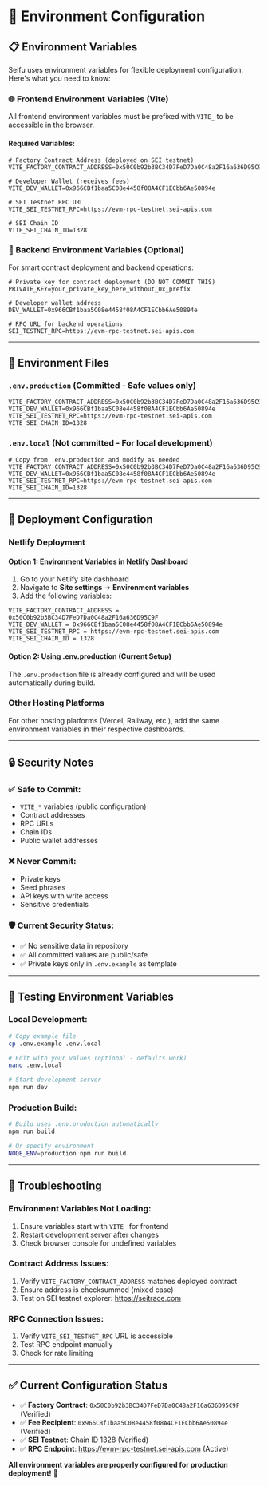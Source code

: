# 🔧 Environment Configuration

## 📋 **Environment Variables**

Seifu uses environment variables for flexible deployment configuration. Here's what you need to know:

### **🌐 Frontend Environment Variables (Vite)**

All frontend environment variables must be prefixed with `VITE_` to be accessible in the browser.

#### **Required Variables:**
```env
# Factory Contract Address (deployed on SEI testnet)
VITE_FACTORY_CONTRACT_ADDRESS=0x50C0b92b3BC34D7FeD7Da0C48a2F16a636D95C9F

# Developer Wallet (receives fees)
VITE_DEV_WALLET=0x966CBf1baa5C08e4458f08A4CF1ECbb6Ae50894e

# SEI Testnet RPC URL
VITE_SEI_TESTNET_RPC=https://evm-rpc-testnet.sei-apis.com

# SEI Chain ID
VITE_SEI_CHAIN_ID=1328
```

### **🔧 Backend Environment Variables (Optional)**

For smart contract deployment and backend operations:

```env
# Private key for contract deployment (DO NOT COMMIT THIS)
PRIVATE_KEY=your_private_key_here_without_0x_prefix

# Developer wallet address
DEV_WALLET=0x966CBf1baa5C08e4458f08A4CF1ECbb6Ae50894e

# RPC URL for backend operations
SEI_TESTNET_RPC=https://evm-rpc-testnet.sei-apis.com
```

---

## 📁 **Environment Files**

### **`.env.production`** (Committed - Safe values only)
```env
VITE_FACTORY_CONTRACT_ADDRESS=0x50C0b92b3BC34D7FeD7Da0C48a2F16a636D95C9F
VITE_DEV_WALLET=0x966CBf1baa5C08e4458f08A4CF1ECbb6Ae50894e
VITE_SEI_TESTNET_RPC=https://evm-rpc-testnet.sei-apis.com
VITE_SEI_CHAIN_ID=1328
```

### **`.env.local`** (Not committed - For local development)
```env
# Copy from .env.production and modify as needed
VITE_FACTORY_CONTRACT_ADDRESS=0x50C0b92b3BC34D7FeD7Da0C48a2F16a636D95C9F
VITE_DEV_WALLET=0x966CBf1baa5C08e4458f08A4CF1ECbb6Ae50894e
VITE_SEI_TESTNET_RPC=https://evm-rpc-testnet.sei-apis.com
VITE_SEI_CHAIN_ID=1328
```

---

## 🚀 **Deployment Configuration**

### **Netlify Deployment**

#### **Option 1: Environment Variables in Netlify Dashboard**
1. Go to your Netlify site dashboard
2. Navigate to **Site settings** → **Environment variables**
3. Add the following variables:

```
VITE_FACTORY_CONTRACT_ADDRESS = 0x50C0b92b3BC34D7FeD7Da0C48a2F16a636D95C9F
VITE_DEV_WALLET = 0x966CBf1baa5C08e4458f08A4CF1ECbb6Ae50894e
VITE_SEI_TESTNET_RPC = https://evm-rpc-testnet.sei-apis.com
VITE_SEI_CHAIN_ID = 1328
```

#### **Option 2: Using .env.production (Current Setup)**
The `.env.production` file is already configured and will be used automatically during build.

### **Other Hosting Platforms**

For other hosting platforms (Vercel, Railway, etc.), add the same environment variables in their respective dashboards.

---

## 🔒 **Security Notes**

### **✅ Safe to Commit:**
- `VITE_*` variables (public configuration)
- Contract addresses
- RPC URLs
- Chain IDs
- Public wallet addresses

### **❌ Never Commit:**
- Private keys
- Seed phrases
- API keys with write access
- Sensitive credentials

### **🛡️ Current Security Status:**
- ✅ No sensitive data in repository
- ✅ All committed values are public/safe
- ✅ Private keys only in `.env.example` as template

---

## 🧪 **Testing Environment Variables**

### **Local Development:**
```bash
# Copy example file
cp .env.example .env.local

# Edit with your values (optional - defaults work)
nano .env.local

# Start development server
npm run dev
```

### **Production Build:**
```bash
# Build uses .env.production automatically
npm run build

# Or specify environment
NODE_ENV=production npm run build
```

---

## 🔧 **Troubleshooting**

### **Environment Variables Not Loading:**
1. Ensure variables start with `VITE_` for frontend
2. Restart development server after changes
3. Check browser console for undefined variables

### **Contract Address Issues:**
1. Verify `VITE_FACTORY_CONTRACT_ADDRESS` matches deployed contract
2. Ensure address is checksummed (mixed case)
3. Test on SEI testnet explorer: https://seitrace.com

### **RPC Connection Issues:**
1. Verify `VITE_SEI_TESTNET_RPC` URL is accessible
2. Test RPC endpoint manually
3. Check for rate limiting

---

## ✅ **Current Configuration Status**

- ✅ **Factory Contract**: `0x50C0b92b3BC34D7FeD7Da0C48a2F16a636D95C9F` (Verified)
- ✅ **Fee Recipient**: `0x966CBf1baa5C08e4458f08A4CF1ECbb6Ae50894e` (Verified)
- ✅ **SEI Testnet**: Chain ID 1328 (Verified)
- ✅ **RPC Endpoint**: https://evm-rpc-testnet.sei-apis.com (Active)

**All environment variables are properly configured for production deployment!** 🚀